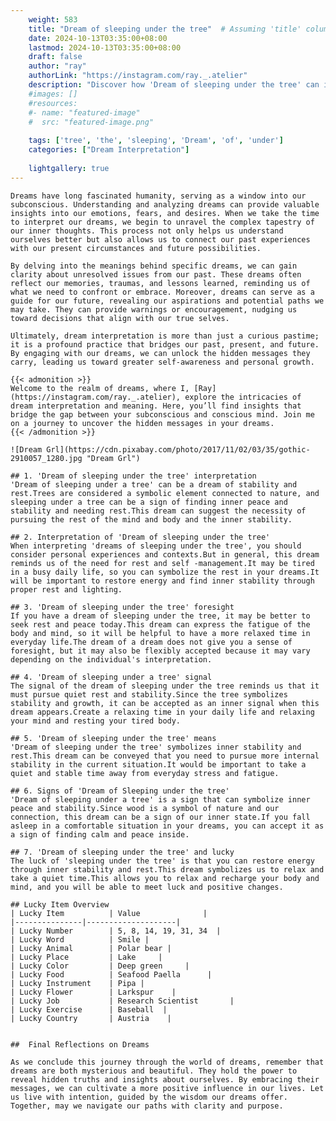 ```yaml
---
    weight: 583
    title: "Dream of sleeping under the tree"  # Assuming 'title' column exists
    date: 2024-10-13T03:35:00+08:00
    lastmod: 2024-10-13T03:35:00+08:00
    draft: false
    author: "ray"
    authorLink: "https://instagram.com/ray._.atelier"
    description: "Discover how 'Dream of sleeping under the tree' can interpret your future and uncover its significant meanings in your life."
    #images: []
    #resources:
    #- name: "featured-image"
    #  src: "featured-image.png"
    
    tags: ['tree', 'the', 'sleeping', 'Dream', 'of', 'under']
    categories: ["Dream Interpretation"]
    
    lightgallery: true
---
```

    
    Dreams have long fascinated humanity, serving as a window into our subconscious. Understanding and analyzing dreams can provide valuable insights into our emotions, fears, and desires. When we take the time to interpret our dreams, we begin to unravel the complex tapestry of our inner thoughts. This process not only helps us understand ourselves better but also allows us to connect our past experiences with our present circumstances and future possibilities.
    
    By delving into the meanings behind specific dreams, we can gain clarity about unresolved issues from our past. These dreams often reflect our memories, traumas, and lessons learned, reminding us of what we need to confront or embrace. Moreover, dreams can serve as a guide for our future, revealing our aspirations and potential paths we may take. They can provide warnings or encouragement, nudging us toward decisions that align with our true selves.
    
    Ultimately, dream interpretation is more than just a curious pastime; it is a profound practice that bridges our past, present, and future. By engaging with our dreams, we can unlock the hidden messages they carry, leading us toward greater self-awareness and personal growth.
    
    {{< admonition >}}
    Welcome to the realm of dreams, where I, [Ray](https://instagram.com/ray._.atelier), explore the intricacies of dream interpretation and meaning. Here, you’ll find insights that bridge the gap between your subconscious and conscious mind. Join me on a journey to uncover the hidden messages in your dreams.
    {{< /admonition >}}
    
    ![Dream Grl](https://cdn.pixabay.com/photo/2017/11/02/03/35/gothic-2910057_1280.jpg "Dream Grl")
    
    ## 1. 'Dream of sleeping under the tree' interpretation
    'Dream of sleeping under a tree' can be a dream of stability and rest.Trees are considered a symbolic element connected to nature, and sleeping under a tree can be a sign of finding inner peace and stability and needing rest.This dream can suggest the necessity of pursuing the rest of the mind and body and the inner stability.
    
    ## 2. Interpretation of 'Dream of sleeping under the tree'
    When interpreting 'dreams of sleeping under the tree', you should consider personal experiences and contexts.But in general, this dream reminds us of the need for rest and self -management.It may be tired in a busy daily life, so you can symbolize the rest in your dreams.It will be important to restore energy and find inner stability through proper rest and lighting.
    
    ## 3. 'Dream of sleeping under the tree' foresight
    If you have a dream of sleeping under the tree, it may be better to seek rest and peace today.This dream can express the fatigue of the body and mind, so it will be helpful to have a more relaxed time in everyday life.The dream of a dream does not give you a sense of foresight, but it may also be flexibly accepted because it may vary depending on the individual's interpretation.
    
    ## 4. 'Dream of sleeping under a tree' signal
    The signal of the dream of sleeping under the tree reminds us that it must pursue quiet rest and stability.Since the tree symbolizes stability and growth, it can be accepted as an inner signal when this dream appears.Create a relaxing time in your daily life and relaxing your mind and resting your tired body.
    
    ## 5. 'Dream of sleeping under the tree' means
    'Dream of sleeping under the tree' symbolizes inner stability and rest.This dream can be conveyed that you need to pursue more internal stability in the current situation.It would be important to take a quiet and stable time away from everyday stress and fatigue.
    
    ## 6. Signs of 'Dream of Sleeping under the tree'
    'Dream of sleeping under a tree' is a sign that can symbolize inner peace and stability.Since wood is a symbol of nature and our connection, this dream can be a sign of our inner state.If you fall asleep in a comfortable situation in your dreams, you can accept it as a sign of finding calm and peace inside.
    
    ## 7. 'Dream of sleeping under the tree' and lucky
    The luck of 'sleeping under the tree' is that you can restore energy through inner stability and rest.This dream symbolizes us to relax and take a quiet time.This allows you to relax and recharge your body and mind, and you will be able to meet luck and positive changes.
    
    ## Lucky Item Overview
    | Lucky Item          | Value              |
    |---------------|--------------------|
    | Lucky Number        | 5, 8, 14, 19, 31, 34  |
    | Lucky Word          | Smile |
    | Lucky Animal        | Polar bear |
    | Lucky Place         | Lake     |
    | Lucky Color         | Deep green     |
    | Lucky Food          | Seafood Paella      |
    | Lucky Instrument    | Pipa |
    | Lucky Flower        | Larkspur    |
    | Lucky Job           | Research Scientist       |
    | Lucky Exercise      | Baseball  |
    | Lucky Country       | Austria    |
    
    
    ##  Final Reflections on Dreams
    
    As we conclude this journey through the world of dreams, remember that dreams are both mysterious and beautiful. They hold the power to reveal hidden truths and insights about ourselves. By embracing their messages, we can cultivate a more positive influence in our lives. Let us live with intention, guided by the wisdom our dreams offer. Together, may we navigate our paths with clarity and purpose.
    